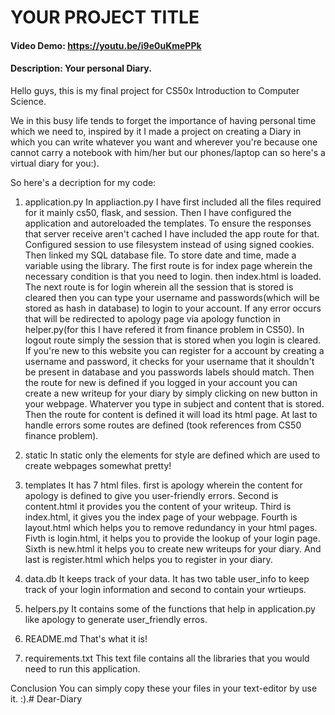 # YOUR PROJECT TITLE
#### Video Demo:  https://youtu.be/i9e0uKmePPk
#### Description: Your personal Diary.
Hello guys, this is my final project for CS50x Introduction to Computer Science.

We in this busy life tends to forget the importance of having personal time which we need to, inspired by it
I made a project on creating a Diary in which you can write whatever you want and wherever you're because one cannot
carry a notebook with him/her but our phones/laptop can so here's a virtual diary for you:).

So here's a decription for my code:
1.  application.py
In appliaction.py I have first included all the files required for it
mainly cs50, flask, and session. Then I have configured the application
and autoreloaded the templates. To ensure the responses that server receive
aren't cached I have included  the app route for that. Configured session to use
filesystem instead of using signed cookies. Then linked my SQL database file.
To store date and time, made a variable using the library.
The first route is for index page wherein the necessary condition is that you need to
login. then index.html is loaded. The next route is for login wherein all the
session that is stored is cleared then you can type your username and passwords(which will be stored as hash in database)
to login to your account. If any error occurs that will be redirected to apology page via apology function in helper.py(for this I have refered it from finance problem in CS50).
In logout route simply the session that is stored when you login is cleared.
If you're new to this website you can register for a account by creating a username
and password, it checks for your username that it shouldn't be present in database and you passwords labels should match.
Then the route for new is defined if you logged in your account you can create a new writeup for
your diary by simply clicking on new button in your webpage. Whaterver you type in subject and content that is stored.
Then the route for content is defined it will load its html page.
At last to handle errors some routes are defined (took references from CS50 finance problem).


2. static
In static only the elements for style are defined which are used to create webpages somewhat pretty!

3. templates
It has 7 html files. first is apology wherein the content for apology is defined to give you user-friendly errors.
Second is content.html it provides you the content of your writeup.
Third is index.html, it gives you the index page of your webpage. Fourth is layout.html which helps you to remove
redundancy in your html pages. Fivth is login.html, it helps you to provide the lookup of your login page.
Sixth is new.html it helps you to create new writeups for your diary. And last is register.html
which helps you to register in your diary.

4. data.db
It keeps track of your data.
It has two table user_info to keep track of your login information and second to contain your wrtieups.

5. helpers.py
It contains some of the functions that help in application.py like apology to generate user_friendly erros.

6. README.md
That's what it is!

7. requirements.txt
This text file contains all the libraries that you would need to run this application.

Conclusion
You can simply copy these your files in your text-editor by use it.
:).# Dear-Diary
